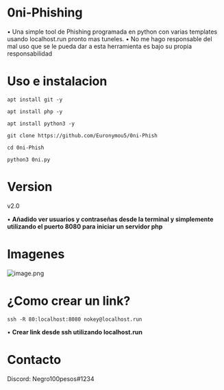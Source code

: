 # 0ni-Phishing
• Una simple tool de Phishing programada en python con varias templates usando localhost.run pronto mas tuneles.
• No me hago responsable del mal uso que se le pueda dar a esta herramienta es bajo su propia responsabilidad
# Uso e instalacion
```
apt install git -y
```
```
apt install php -y
```
```
apt install python3 -y
```

```
git clone https://github.com/Euronymou5/0ni-Phish
```
```
cd 0ni-Phish
```
```
python3 0ni.py
```
# Version
v2.0

• **Añadido ver usuarios y contraseñas desde la terminal y simplemente utilizando el puerto 8080 para iniciar un servidor php**
# Imagenes
![image.png](https://github.com/Euronymou5/0ni-Phish/blob/main/.imagenes/Oni.png?raw=true)

# ¿Como crear un link?
```
ssh -R 80:localhost:8080 nokey@localhost.run
```
• **Crear link desde ssh utilizando localhost.run**
# Contacto
Discord: Negro100pesos#1234
